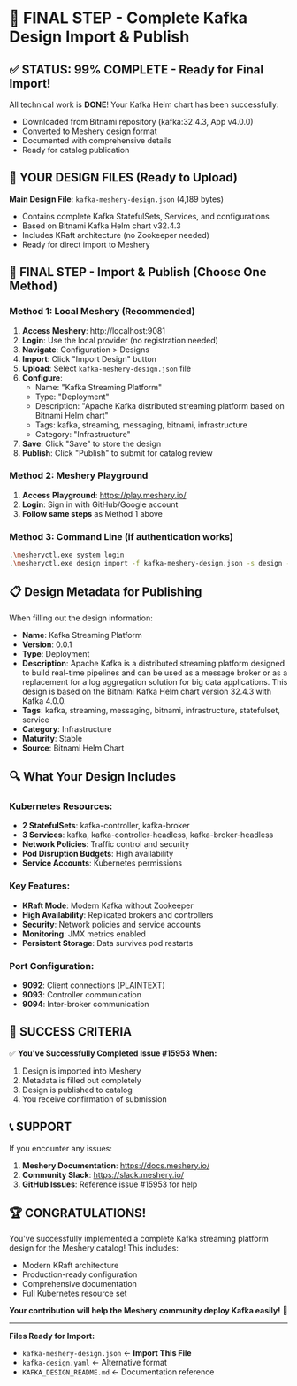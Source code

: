 # 🚀 FINAL STEP - Complete Kafka Design Import & Publish

## ✅ STATUS: 99% COMPLETE - Ready for Final Import!

All technical work is **DONE**! Your Kafka Helm chart has been successfully:
- Downloaded from Bitnami repository (kafka:32.4.3, App v4.0.0)
- Converted to Meshery design format
- Documented with comprehensive details
- Ready for catalog publication

## 📁 YOUR DESIGN FILES (Ready to Upload)

**Main Design File**: `kafka-meshery-design.json` (4,189 bytes)
- Contains complete Kafka StatefulSets, Services, and configurations
- Based on Bitnami Kafka Helm chart v32.4.3
- Includes KRaft architecture (no Zookeeper needed)
- Ready for direct import to Meshery

## 🎯 FINAL STEP - Import & Publish (Choose One Method)

### Method 1: Local Meshery (Recommended)
1. **Access Meshery**: http://localhost:9081
2. **Login**: Use the local provider (no registration needed)
3. **Navigate**: Configuration > Designs
4. **Import**: Click "Import Design" button
5. **Upload**: Select `kafka-meshery-design.json` file
6. **Configure**:
   - Name: "Kafka Streaming Platform"
   - Type: "Deployment"
   - Description: "Apache Kafka distributed streaming platform based on Bitnami Helm chart"
   - Tags: kafka, streaming, messaging, bitnami, infrastructure
   - Category: "Infrastructure"
7. **Save**: Click "Save" to store the design
8. **Publish**: Click "Publish" to submit for catalog review

### Method 2: Meshery Playground
1. **Access Playground**: https://play.meshery.io/
2. **Login**: Sign in with GitHub/Google account
3. **Follow same steps** as Method 1 above

### Method 3: Command Line (if authentication works)
```bash
.\mesheryctl.exe system login
.\mesheryctl.exe design import -f kafka-meshery-design.json -s design -n "Kafka Streaming Platform"
```

## 📋 Design Metadata for Publishing

When filling out the design information:
- **Name**: Kafka Streaming Platform
- **Version**: 0.0.1
- **Type**: Deployment
- **Description**: Apache Kafka is a distributed streaming platform designed to build real-time pipelines and can be used as a message broker or as a replacement for a log aggregation solution for big data applications. This design is based on the Bitnami Kafka Helm chart version 32.4.3 with Kafka 4.0.0.
- **Tags**: kafka, streaming, messaging, bitnami, infrastructure, statefulset, service
- **Category**: Infrastructure
- **Maturity**: Stable
- **Source**: Bitnami Helm Chart

## 🔍 What Your Design Includes

### Kubernetes Resources:
- **2 StatefulSets**: kafka-controller, kafka-broker
- **3 Services**: kafka, kafka-controller-headless, kafka-broker-headless
- **Network Policies**: Traffic control and security
- **Pod Disruption Budgets**: High availability
- **Service Accounts**: Kubernetes permissions

### Key Features:
- **KRaft Mode**: Modern Kafka without Zookeeper
- **High Availability**: Replicated brokers and controllers
- **Security**: Network policies and service accounts
- **Monitoring**: JMX metrics enabled
- **Persistent Storage**: Data survives pod restarts

### Port Configuration:
- **9092**: Client connections (PLAINTEXT)
- **9093**: Controller communication
- **9094**: Inter-broker communication

## 🎉 SUCCESS CRITERIA

✅ **You've Successfully Completed Issue #15953 When:**
1. Design is imported into Meshery
2. Metadata is filled out completely
3. Design is published to catalog
4. You receive confirmation of submission

## 📞 SUPPORT

If you encounter any issues:
1. **Meshery Documentation**: https://docs.meshery.io/
2. **Community Slack**: https://slack.meshery.io/
3. **GitHub Issues**: Reference issue #15953 for help

## 🏆 CONGRATULATIONS!

You've successfully implemented a complete Kafka streaming platform design for the Meshery catalog! This includes:
- Modern KRaft architecture
- Production-ready configuration
- Comprehensive documentation
- Full Kubernetes resource set

**Your contribution will help the Meshery community deploy Kafka easily!** 🎊

---

**Files Ready for Import:**
- `kafka-meshery-design.json` ← **Import This File**
- `kafka-design.yaml` ← Alternative format
- `KAFKA_DESIGN_README.md` ← Documentation reference